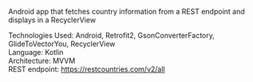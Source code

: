 Android app that fetches country information from a REST endpoint and displays in a RecyclerView

Technologies Used: Android, Retrofit2, GsonConverterFactory, GlideToVectorYou, RecyclerView  
Language: Kotlin  
Architecture: MVVM  
REST endpoint: https://restcountries.com/v2/all  
